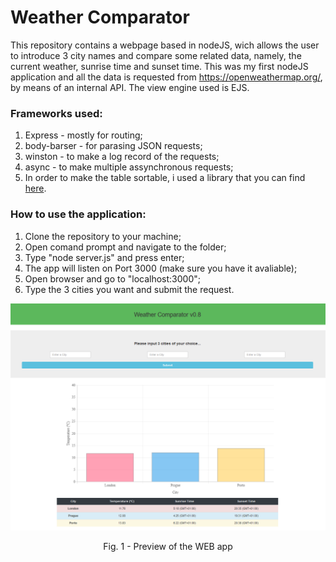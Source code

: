 # Weather Comparator

This repository contains a webpage based in nodeJS, wich allows the user to introduce 3 city names and compare some related data, namely, the current weather, sunrise time and sunset time.
This was my first nodeJS application and all the data is requested from https://openweathermap.org/, by means of an internal API. The view engine used is EJS.

### Frameworks used:
1. Express - mostly for routing;
2. body-barser - for parasing JSON requests;
3. winston - to make a log record of the requests;
4. async - to make multiple assynchronous requests;
5. In order to make the table sortable, i used a library that you can find [here](https://www.kryogenix.org/code/browser/sorttable/).

### How to use the application:
1. Clone the repository to your machine;
2. Open comand prompt and navigate to the folder;
3. Type "node server.js" and press enter;
4. The app will listen on Port 3000 (make sure you have it avaliable);
5. Open browser and go to "localhost:3000";
6. Type the 3 cities you want and submit the request.

<p align="center">
<img src="preview.PNG" width="600px">
 <figcaption> <p align="center">Fig. 1 - Preview of the WEB app </p></figcaption>
 </p>
